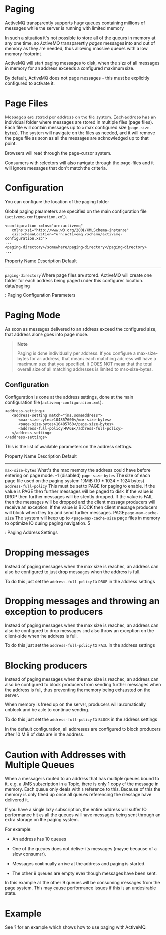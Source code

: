 Paging
======

ActiveMQ transparently supports huge queues containing millions of
messages while the server is running with limited memory.

In such a situation it's not possible to store all of the queues in
memory at any one time, so ActiveMQ transparently *pages* messages into
and out of memory as they are needed, thus allowing massive queues with
a low memory footprint.

ActiveMQ will start paging messages to disk, when the size of all
messages in memory for an address exceeds a configured maximum size.

By default, ActiveMQ does not page messages - this must be explicitly
configured to activate it.

Page Files
==========

Messages are stored per address on the file system. Each address has an
individual folder where messages are stored in multiple files (page
files). Each file will contain messages up to a max configured size
(`page-size-bytes`). The system will navigate on the files as needed,
and it will remove the page file as soon as all the messages are
acknowledged up to that point.

Browsers will read through the page-cursor system.

Consumers with selectors will also navigate through the page-files and
it will ignore messages that don't match the criteria.

Configuration
=============

You can configure the location of the paging folder

Global paging parameters are specified on the main configuration file
(`activemq-configuration.xml`).

    <configuration xmlns="urn:activemq"
       xmlns:xsi="http://www.w3.org/2001/XMLSchema-instance"
       xsi:schemaLocation="urn:activemq /schema/activemq-configuration.xsd">
    ...
    <paging-directory>/somewhere/paging-directory</paging-directory>
    ...

  Property Name        Description                                                                                                                 Default
  -------------------- --------------------------------------------------------------------------------------------------------------------------- -------------
  `paging-directory`   Where page files are stored. ActiveMQ will create one folder for each address being paged under this configured location.   data/paging

  : Paging Configuration Parameters

Paging Mode
===========

As soon as messages delivered to an address exceed the configured size,
that address alone goes into page mode.

> **Note**
>
> Paging is done individually per address. If you configure a
> max-size-bytes for an address, that means each matching address will
> have a maximum size that you specified. It DOES NOT mean that the
> total overall size of all matching addresses is limited to
> max-size-bytes.

Configuration
-------------

Configuration is done at the address settings, done at the main
configuration file (`activemq-configuration.xml`).

    <address-settings>
       <address-setting match="jms.someaddress">
          <max-size-bytes>104857600</max-size-bytes>
          <page-size-bytes>10485760</page-size-bytes>
          <address-full-policy>PAGE</address-full-policy>
       </address-setting>
    </address-settings>

This is the list of available parameters on the address settings.

  Property Name           Description                                                                                                                                                                                                                                                                                                                                                                                                        Default
  ----------------------- ------------------------------------------------------------------------------------------------------------------------------------------------------------------------------------------------------------------------------------------------------------------------------------------------------------------------------------------------------------------------------------------------------------------ ----------------------------------
  `max-size-bytes`        What's the max memory the address could have before entering on page mode.                                                                                                                                                                                                                                                                                                                                         -1 (disabled)
  `page-size-bytes`       The size of each page file used on the paging system                                                                                                                                                                                                                                                                                                                                                               10MiB (10 \* 1024 \* 1024 bytes)
  `address-full-policy`   This must be set to PAGE for paging to enable. If the value is PAGE then further messages will be paged to disk. If the value is DROP then further messages will be silently dropped. If the value is FAIL then the messages will be dropped and the client message producers will receive an exception. If the value is BLOCK then client message producers will block when they try and send further messages.   PAGE
  `page-max-cache-size`   The system will keep up to \<`page-max-cache-size` page files in memory to optimize IO during paging navigation.                                                                                                                                                                                                                                                                                                   5

  : Paging Address Settings

Dropping messages
=================

Instead of paging messages when the max size is reached, an address can
also be configured to just drop messages when the address is full.

To do this just set the `address-full-policy` to `DROP` in the address
settings

Dropping messages and throwing an exception to producers
========================================================

Instead of paging messages when the max size is reached, an address can
also be configured to drop messages and also throw an exception on the
client-side when the address is full.

To do this just set the `address-full-policy` to `FAIL` in the address
settings

Blocking producers
==================

Instead of paging messages when the max size is reached, an address can
also be configured to block producers from sending further messages when
the address is full, thus preventing the memory being exhausted on the
server.

When memory is freed up on the server, producers will automatically
unblock and be able to continue sending.

To do this just set the `address-full-policy` to `BLOCK` in the address
settings

In the default configuration, all addresses are configured to block
producers after 10 MiB of data are in the address.

Caution with Addresses with Multiple Queues
===========================================

When a message is routed to an address that has multiple queues bound to
it, e.g. a JMS subscription in a Topic, there is only 1 copy of the
message in memory. Each queue only deals with a reference to this.
Because of this the memory is only freed up once all queues referencing
the message have delivered it.

If you have a single lazy subscription, the entire address will suffer
IO performance hit as all the queues will have messages being sent
through an extra storage on the paging system.

For example:

-   An address has 10 queues

-   One of the queues does not deliver its messages (maybe because of a
    slow consumer).

-   Messages continually arrive at the address and paging is started.

-   The other 9 queues are empty even though messages have been sent.

In this example all the other 9 queues will be consuming messages from
the page system. This may cause performance issues if this is an
undesirable state.

Example
=======

See ? for an example which shows how to use paging with ActiveMQ.
